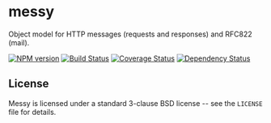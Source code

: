 # messy

Object model for HTTP messages (requests and responses) and RFC822 (mail).

[![NPM version](https://badge.fury.io/js/messy.svg)](http://badge.fury.io/js/messy)
[![Build Status](https://travis-ci.org/papandreou/messy.svg?branch=master)](https://travis-ci.org/papandreou/messy)
[![Coverage Status](https://coveralls.io/repos/papandreou/messy/badge.svg)](https://coveralls.io/r/papandreou/messy)
[![Dependency Status](https://david-dm.org/papandreou/messy.svg)](https://david-dm.org/papandreou/messy)

## License

Messy is licensed under a standard 3-clause BSD license -- see the `LICENSE` file for details.
